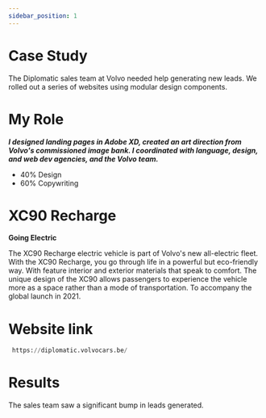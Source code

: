 ```yaml
---
sidebar_position: 1
---
```


# Case Study 

The Diplomatic sales team at Volvo needed help generating new leads. We rolled out a series of websites using modular design components.  

# My Role 

  ***I designed landing pages in Adobe XD, created an art direction from Volvo's commissioned image bank. I coordinated with language, design, and web dev agencies, and the Volvo team.***

 - 40% Design 
 - 60% Copywriting

# XC90 Recharge

**Going Electric**

The XC90 Recharge electric vehicle is part of Volvo's new all-electric fleet. With the XC90 Recharge, you go through life in a powerful but eco-friendly way. With feature interior and exterior materials that speak to comfort. The unique design of the XC90 allows passengers to experience the vehicle more as a space rather than a mode of transportation. To accompany the global launch in 2021. 


# Website link

```python
 https://diplomatic.volvocars.be/
````

# Results

The sales team saw a significant bump in leads generated. 
